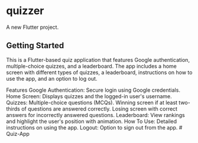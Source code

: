 # quizzer

A new Flutter project.

## Getting Started

This is a Flutter-based quiz application that features Google authentication, multiple-choice quizzes, and a leaderboard. The app includes a home screen with different types of quizzes, a leaderboard, instructions on how to use the app, and an option to log out.

Features
Google Authentication: Secure login using Google credentials.
Home Screen: Displays quizzes and the logged-in user's username.
Quizzes:
Multiple-choice questions (MCQs).
Winning screen if at least two-thirds of questions are answered correctly.
Losing screen with correct answers for incorrectly answered questions.
Leaderboard: View rankings and highlight the user's position with animation.
How To Use: Detailed instructions on using the app.
Logout: Option to sign out from the app.
#   Q u i z - A p p 
 
 
